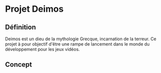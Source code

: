# Projet Deimos

## Définition
Deimos est un dieu de la mythologie Grecque, incarnation de la terreur. Ce projet à pour objectif d'être une rampe de lancement dans le monde du développement pour les jeux vidéos.

## Concept
